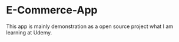 # E-Commerce-App
 This app is mainly demonstration as a open source project what I am learning at Udemy.
